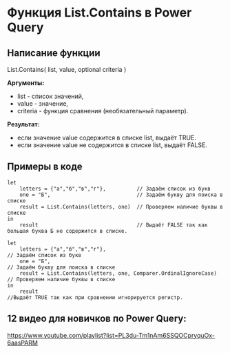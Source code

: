 # Функция List.Contains в Power Query

## Написание функции
List.Contains( list, value, optional criteria )

**Аргументы:**  
* list - список значений,  
* value - значение,   
* criteria - функция сравнения (необязательный параметр).  

**Результат:**  
* если значение value содержится в списке list, выдаёт TRUE.  
* если значение value не содержится в списке list, выдаёт FALSE.  

## Примеры в коде
```
let  
    letters = {"a","б","в","г"},          // Задаём список из букв
    one = "Б",                            // Задаём букву для поиска в списке
    result = List.Contains(letters, one)  // Проверяем наличие буквы в списке
in 
    result                                // Выдаёт FALSE так как большая буква Б не содержится в списке.
```


```
let  
    letters = {"a","б","в","г"},                                      // Задаём список из букв
    one = "Б",                                                        // Задаём букву для поиска в списке
    result = List.Contains(letters, one, Comparer.OrdinalIgnoreCase)  // Проверяем наличие буквы в списке
in 
    result                                                            //Выдаёт TRUE так как при сравнении игнорируется регистр.
```

## 12 видео для новичков по Power Query:  
https://www.youtube.com/playlist?list=PL3du-Tm1nAm6SSQOCpryquOx-6aasPARM
